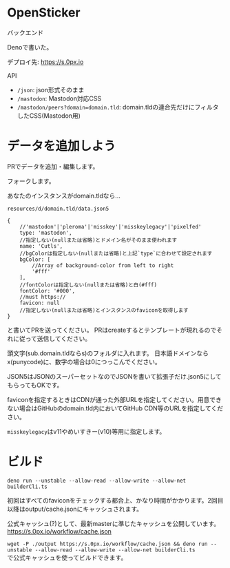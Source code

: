 # OpenSticker
バックエンド

Denoで書いた。

デプロイ先: https://s.0px.io

API

* `/json`: json形式そのまま
* `/mastodon`: Mastodon対応CSS
* `/mastodon/peers?domain=domain.tld`: domain.tldの連合先だけにフィルタしたCSS(Mastodon用)

# データを追加しよう

PRでデータを追加・編集します。

フォークします。

あなたのインスタンスがdomain.tldなら…

`resources/d/domain.tld/data.json5`  
```
{
    //'mastodon'|'pleroma'|'misskey'|'misskeylegacy'|'pixelfed'
    type: 'mastodon',
    //指定しない(nullまたは省略)とドメイン名がそのまま使われます
    name: 'Cutls',
    //bgColorは指定しない(nullまたは省略)と上記`type`に合わせて設定されます
    bgColor: [
        //Array of background-color from left to right
        '#fff'
    ],
    //fontColorは指定しない(nullまたは省略)と白(#fff)
    fontColor: '#000',
    //must https://
    favicon: null
    //指定しない(nullまたは省略)とインスタンスのfaviconを取得します
}
```

と書いてPRを送ってください。 PRはcreateするとテンプレートが現れるのでそれに従って送信してください。 

頭文字(sub.domain.tldならs)のフォルダに入れます。
日本語ドメインならx(punycode)に、数字の場合は0につっこんでください。

JSON5はJSONのスーパーセットなのでJSONを書いて拡張子だけ.json5にしてもらってもOKです。

faviconを指定するときはCDNが通った外部URLを指定してください。用意できない場合はGitHubのdomain.tld内においてGitHub CDN等のURLを指定してください。

`misskeylegacy`はv11やめいすきー(v10)等用に指定します。

# ビルド

`deno run --unstable --allow-read --allow-write --allow-net builderCli.ts`

初回はすべてのfaviconをチェックする都合上、かなり時間がかかります。2回目以降はoutput/cache.jsonにキャッシュされます。

公式キャッシュ(?)として、最新masterに準じたキャッシュを公開しています。 https://s.0px.io/workflow/cache.json

`wget -P ./output https://s.0px.io/workflow/cache.json && deno run --unstable --allow-read --allow-write --allow-net builderCli.ts`  
で公式キャッシュを使ってビルドできます。